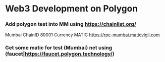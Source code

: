 # Web3 Development on Polygon

### Add polygon test into MM using https://chainlist.org/
Mumbai
ChainID 80001
Currency  MATIC
https://rpc-mumbai.maticvigil.com
### Get some matic for test (Mumbai) net using (faucet|https://faucet.polygon.technology/)

